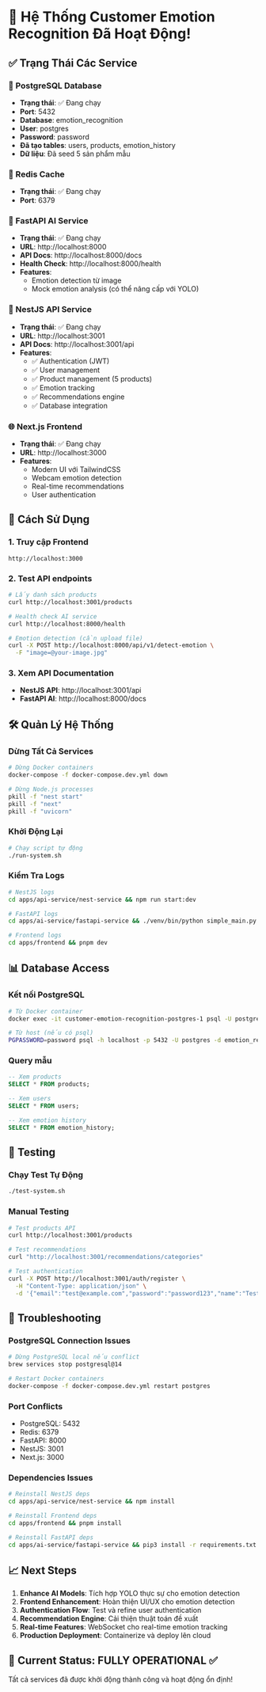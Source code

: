 # 🎉 Hệ Thống Customer Emotion Recognition Đã Hoạt Động!

## ✅ Trạng Thái Các Service

### 🐘 PostgreSQL Database
- **Trạng thái**: ✅ Đang chạy
- **Port**: 5432
- **Database**: emotion_recognition
- **User**: postgres
- **Password**: password
- **Đã tạo tables**: users, products, emotion_history
- **Dữ liệu**: Đã seed 5 sản phẩm mẫu

### 🔴 Redis Cache
- **Trạng thái**: ✅ Đang chạy  
- **Port**: 6379

### 🤖 FastAPI AI Service
- **Trạng thái**: ✅ Đang chạy
- **URL**: http://localhost:8000
- **API Docs**: http://localhost:8000/docs
- **Health Check**: http://localhost:8000/health
- **Features**: 
  - Emotion detection từ image
  - Mock emotion analysis (có thể nâng cấp với YOLO)

### 🔗 NestJS API Service
- **Trạng thái**: ✅ Đang chạy
- **URL**: http://localhost:3001
- **API Docs**: http://localhost:3001/api
- **Features**:
  - ✅ Authentication (JWT)
  - ✅ User management
  - ✅ Product management (5 products)
  - ✅ Emotion tracking
  - ✅ Recommendations engine
  - ✅ Database integration

### 🌐 Next.js Frontend
- **Trạng thái**: ✅ Đang chạy
- **URL**: http://localhost:3000
- **Features**:
  - Modern UI với TailwindCSS
  - Webcam emotion detection
  - Real-time recommendations
  - User authentication

## 🚀 Cách Sử Dụng

### 1. Truy cập Frontend
```
http://localhost:3000
```

### 2. Test API endpoints
```bash
# Lấy danh sách products
curl http://localhost:3001/products

# Health check AI service
curl http://localhost:8000/health

# Emotion detection (cần upload file)
curl -X POST http://localhost:8000/api/v1/detect-emotion \
  -F "image=@your-image.jpg"
```

### 3. Xem API Documentation
- **NestJS API**: http://localhost:3001/api
- **FastAPI AI**: http://localhost:8000/docs

## 🛠️ Quản Lý Hệ Thống

### Dừng Tất Cả Services
```bash
# Dừng Docker containers
docker-compose -f docker-compose.dev.yml down

# Dừng Node.js processes
pkill -f "nest start"
pkill -f "next"
pkill -f "uvicorn"
```

### Khởi Động Lại
```bash
# Chạy script tự động
./run-system.sh
```

### Kiểm Tra Logs
```bash
# NestJS logs
cd apps/api-service/nest-service && npm run start:dev

# FastAPI logs  
cd apps/ai-service/fastapi-service && ./venv/bin/python simple_main.py

# Frontend logs
cd apps/frontend && pnpm dev
```

## 📊 Database Access

### Kết nối PostgreSQL
```bash
# Từ Docker container
docker exec -it customer-emotion-recognition-postgres-1 psql -U postgres -d emotion_recognition

# Từ host (nếu có psql)
PGPASSWORD=password psql -h localhost -p 5432 -U postgres -d emotion_recognition
```

### Query mẫu
```sql
-- Xem products
SELECT * FROM products;

-- Xem users  
SELECT * FROM users;

-- Xem emotion history
SELECT * FROM emotion_history;
```

## 🧪 Testing

### Chạy Test Tự Động
```bash
./test-system.sh
```

### Manual Testing
```bash
# Test products API
curl http://localhost:3001/products

# Test recommendations
curl "http://localhost:3001/recommendations/categories"

# Test authentication
curl -X POST http://localhost:3001/auth/register \
  -H "Content-Type: application/json" \
  -d '{"email":"test@example.com","password":"password123","name":"Test User"}'
```

## 🔧 Troubleshooting

### PostgreSQL Connection Issues
```bash
# Dừng PostgreSQL local nếu conflict
brew services stop postgresql@14

# Restart Docker containers
docker-compose -f docker-compose.dev.yml restart postgres
```

### Port Conflicts
- PostgreSQL: 5432
- Redis: 6379  
- FastAPI: 8000
- NestJS: 3001
- Next.js: 3000

### Dependencies Issues
```bash
# Reinstall NestJS deps
cd apps/api-service/nest-service && npm install

# Reinstall Frontend deps  
cd apps/frontend && pnpm install

# Reinstall FastAPI deps
cd apps/ai-service/fastapi-service && pip3 install -r requirements.txt
```

## 📈 Next Steps

1. **Enhance AI Models**: Tích hợp YOLO thực sự cho emotion detection
2. **Frontend Enhancement**: Hoàn thiện UI/UX cho emotion detection
3. **Authentication Flow**: Test và refine user authentication
4. **Recommendation Engine**: Cải thiện thuật toán đề xuất
5. **Real-time Features**: WebSocket cho real-time emotion tracking
6. **Production Deployment**: Containerize và deploy lên cloud

## 🎯 Current Status: FULLY OPERATIONAL ✅

Tất cả services đã được khởi động thành công và hoạt động ổn định!
